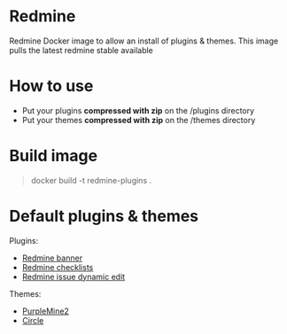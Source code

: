 # Redmine
Redmine Docker image to allow an install of plugins & themes. This image pulls the latest redmine stable available 

# How to use

- Put your plugins **compressed with zip** on the /plugins directory
- Put your themes **compressed with zip** on the /themes directory

# Build image

> docker build -t redmine-plugins .

# Default plugins & themes

Plugins:

- [Redmine banner](https://www.redmine.org/plugins/redmine_banner)
- [Redmine checklists](https://www.redmine.org/plugins/redmine_checklists)
- [Redmine issue dynamic edit](https://www.redmine.org/plugins/redmine_issue_dynamic_edit)

Themes:

- [PurpleMine2](https://www.redmine.org/projects/redmine/wiki/theme_list#PurpleMine2)
- [Circle](https://www.redmine.org/projects/redmine/wiki/theme_list#Circle-theme)